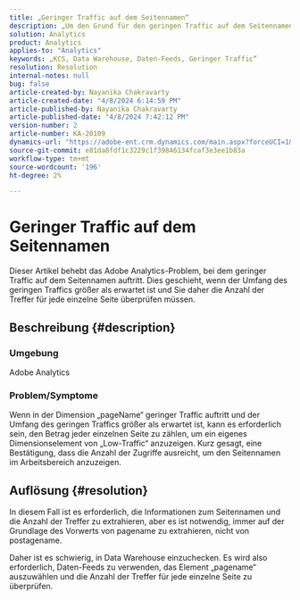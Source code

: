 ```yaml
---
title: „Geringer Traffic auf dem Seitennamen“
description: „Um den Grund für den geringen Traffic auf dem Seitennamen zu untersuchen, verwenden Sie den Vorwert des Seitennamen in Daten-Feeds.“
solution: Analytics
product: Analytics
applies-to: "Analytics"
keywords: „KCS, Data Warehouse, Daten-Feeds, Geringer Traffic“
resolution: Resolution
internal-notes: null
bug: false
article-created-by: Nayanika Chakravarty
article-created-date: "4/8/2024 6:14:59 PM"
article-published-by: Nayanika Chakravarty
article-published-date: "4/8/2024 7:42:12 PM"
version-number: 2
article-number: KA-20109
dynamics-url: "https://adobe-ent.crm.dynamics.com/main.aspx?forceUCI=1&pagetype=entityrecord&etn=knowledgearticle&id=734b38e4-d3f5-ee11-a1fe-6045bd006295"
source-git-commit: e81da8fdf1c3229c1f39846134fcaf3e3ee1b83a
workflow-type: tm+mt
source-wordcount: '196'
ht-degree: 2%

---
```


# Geringer Traffic auf dem Seitennamen


Dieser Artikel behebt das Adobe Analytics-Problem, bei dem geringer Traffic auf dem Seitennamen auftritt. Dies geschieht, wenn der Umfang des geringen Traffics größer als erwartet ist und Sie daher die Anzahl der Treffer für jede einzelne Seite überprüfen müssen.

## Beschreibung {#description}


### Umgebung

Adobe Analytics

### Problem/Symptome

Wenn in der Dimension „pageName“ geringer Traffic auftritt und der Umfang des geringen Traffics größer als erwartet ist, kann es erforderlich sein, den Betrag jeder einzelnen Seite zu zählen, um ein eigenes Dimensionselement von „Low-Traffic“ anzuzeigen. Kurz gesagt, eine Bestätigung, dass die Anzahl der Zugriffe ausreicht, um den Seitennamen im Arbeitsbereich anzuzeigen.


## Auflösung {#resolution}


In diesem Fall ist es erforderlich, die Informationen zum Seitennamen und die Anzahl der Treffer zu extrahieren, aber es ist notwendig, immer auf der Grundlage des Vorwerts von pagename zu extrahieren, nicht von postagename.

Daher ist es schwierig, in Data Warehouse einzuchecken. Es wird also erforderlich, Daten-Feeds zu verwenden, das Element „pagename“ auszuwählen und die Anzahl der Treffer für jede einzelne Seite zu überprüfen.
